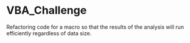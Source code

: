 # VBA_Challenge
Refactoring code for a macro so that the results of the analysis will run efficiently regardless of data size.  
